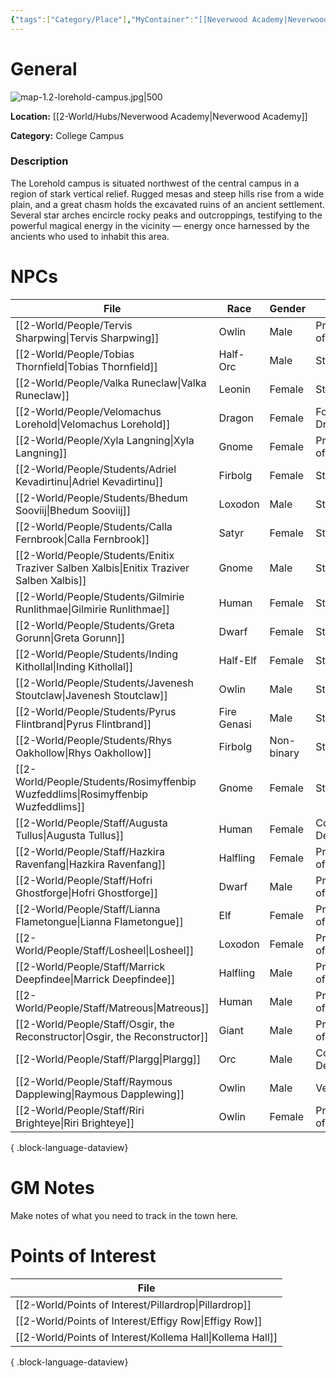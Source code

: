 ```yaml
---
{"tags":["Category/Place"],"MyContainer":"[[Neverwood Academy|Neverwood Academy]]","MyCategory":"College Campus","obsidianUIMode":"preview","image":"map-1.2-lorehold-campus.jpg","dg-publish":true,"dg-path":"World/Places/Lorehold Campus.md","permalink":"/world/places/lorehold-campus/","dgPassFrontmatter":true,"updated":"2025-09-29T14:27:38.000+01:00"}
---
```



# General

![map-1.2-lorehold-campus.jpg|500](/img/user/z_Assets/Campus%20Maps/map-1.2-lorehold-campus.jpg)

**Location:** [[2-World/Hubs/Neverwood Academy\|Neverwood Academy]]

**Category:** College Campus

### Description 
The Lorehold campus is situated northwest of the central campus in a region of stark vertical relief. Rugged mesas and steep hills rise from a wide plain, and a great chasm holds the excavated ruins of an ancient settlement. Several star arches encircle rocky peaks and outcroppings, testifying to the powerful magical energy in the vicinity — energy once harnessed by the ancients who used to inhabit this area.

# NPCs

| File                                                                                        | Race        | Gender     | Role               |
| ------------------------------------------------------------------------------------------- | ----------- | ---------- | ------------------ |
| [[2-World/People/Tervis Sharpwing\|Tervis Sharpwing]]                                    | Owlin       | Male       | Professor of Chaos |
| [[2-World/People/Tobias Thornfield\|Tobias Thornfield]]                                  | Half-Orc    | Male       | Student            |
| [[2-World/People/Valka Runeclaw\|Valka Runeclaw]]                                        | Leonin      | Female     | Student            |
| [[2-World/People/Velomachus Lorehold\|Velomachus Lorehold]]                              | Dragon      | Female     | Founder Dragon     |
| [[2-World/People/Xyla Langning\|Xyla Langning]]                                          | Gnome       | Female     | Professor of Order |
| [[2-World/People/Students/Adriel Kevadirtinu\|Adriel Kevadirtinu]]                       | Firbolg     | Female     | Student            |
| [[2-World/People/Students/Bhedum Sooviij\|Bhedum Sooviij]]                               | Loxodon     | Male       | Student            |
| [[2-World/People/Students/Calla Fernbrook\|Calla Fernbrook]]                             | Satyr       | Female     | Student            |
| [[2-World/People/Students/Enitix Traziver Salben Xalbis\|Enitix Traziver Salben Xalbis]] | Gnome       | Male       | Student            |
| [[2-World/People/Students/Gilmirie Runlithmae\|Gilmirie Runlithmae]]                     | Human       | Female     | Student            |
| [[2-World/People/Students/Greta Gorunn\|Greta Gorunn]]                                   | Dwarf       | Female     | Student            |
| [[2-World/People/Students/Inding Kithollal\|Inding Kithollal]]                           | Half-Elf    | Female     | Student            |
| [[2-World/People/Students/Javenesh Stoutclaw\|Javenesh Stoutclaw]]                       | Owlin       | Male       | Student            |
| [[2-World/People/Students/Pyrus Flintbrand\|Pyrus Flintbrand]]                           | Fire Genasi | Male       | Student            |
| [[2-World/People/Students/Rhys Oakhollow\|Rhys Oakhollow]]                               | Firbolg     | Non-binary | Student            |
| [[2-World/People/Students/Rosimyffenbip Wuzfeddlims\|Rosimyffenbip Wuzfeddlims]]         | Gnome       | Female     | Student            |
| [[2-World/People/Staff/Augusta Tullus\|Augusta Tullus]]                                  | Human       | Female     | College Dean       |
| [[2-World/People/Staff/Hazkira Ravenfang\|Hazkira Ravenfang]]                            | Halfling    | Female     | Professor of Order |
| [[2-World/People/Staff/Hofri Ghostforge\|Hofri Ghostforge]]                              | Dwarf       | Male       | Professor of Order |
| [[2-World/People/Staff/Lianna Flametongue\|Lianna Flametongue]]                          | Elf         | Female     | Professor of Chaos |
| [[2-World/People/Staff/Losheel\|Losheel]]                                                | Loxodon     | Female     | Professor of Chaos |
| [[2-World/People/Staff/Marrick Deepfindee\|Marrick Deepfindee]]                          | Halfling    | Male       | Professor of Chaos |
| [[2-World/People/Staff/Matreous\|Matreous]]                                              | Human       | Male       | Professor of Chaos |
| [[2-World/People/Staff/Osgir, the Reconstructor\|Osgir, the Reconstructor]]              | Giant       | Male       | Professor of Order |
| [[2-World/People/Staff/Plargg\|Plargg]]                                                  | Orc         | Male       | College Dean       |
| [[2-World/People/Staff/Raymous Dapplewing\|Raymous Dapplewing]]                          | Owlin       | Male       | Veteran            |
| [[2-World/People/Staff/Riri Brighteye\|Riri Brighteye]]                                  | Owlin       | Female     | Professor of Order |

{ .block-language-dataview}

# GM Notes

Make notes of what you need to track in the town here. 


# Points of Interest

| File                                                         |
| ------------------------------------------------------------ |
| [[2-World/Points of Interest/Pillardrop\|Pillardrop]]     |
| [[2-World/Points of Interest/Effigy Row\|Effigy Row]]     |
| [[2-World/Points of Interest/Kollema Hall\|Kollema Hall]] |

{ .block-language-dataview}
